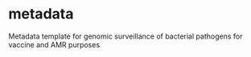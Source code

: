 # metadata
Metadata template for genomic surveillance of bacterial pathogens for vaccine and AMR purposes
